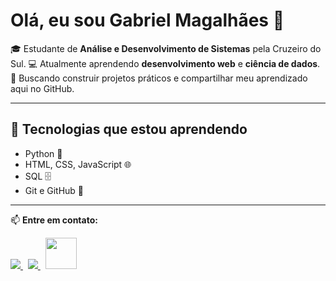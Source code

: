 # Olá, eu sou Gabriel Magalhães 👋

🎓 Estudante de **Análise e Desenvolvimento de Sistemas** pela Cruzeiro do Sul.
💻 Atualmente aprendendo **desenvolvimento web** e **ciência de dados**.
🚀 Buscando construir projetos práticos e compartilhar meu aprendizado aqui no GitHub.

---

## 🌱 Tecnologias que estou aprendendo

* Python 🐍
* HTML, CSS, JavaScript 🌐
* SQL 🗄️
* Git e GitHub 🔧

---

📫 **Entre em contato:**

<a href="https://www.linkedin.com/in/gabriel-magalhães-3b0aa0239/">
  <img src="https://img.shields.io/badge/LinkedIn-0077B5.svg?style=for-the-badge&logo=linkedin&logoColor=white">
</a> &nbsp;

<a href="mailto:gabrielmagalhaes062@gmail.com"> 
  <img src="https://img.shields.io/badge/Gmail-D14836.svg?style=for-the-badge&logo=gmail&logoColor=white">
</a> &nbsp;


   <img width='50' height='50' src="https://cdn.jsdelivr.net/gh/devicons/devicon@latest/icons/python/python-original.svg" />
          


<!--
**GabrielMagalhaesDeLima/GabrielMagalhaesDeLima** is a ✨ _special_ ✨ repository because its `README.md` (this file) appears on your GitHub profile.

Here are some ideas to get you started:

- 🔭 I’m currently working on ...
- 🌱 I’m currently learning ...
- 👯 I’m looking to collaborate on ...
- 🤔 I’m looking for help with ...
- 💬 Ask me about ...
- 📫 How to reach me: ...
- 😄 Pronouns: ...
- ⚡ Fun fact: ...
-->
